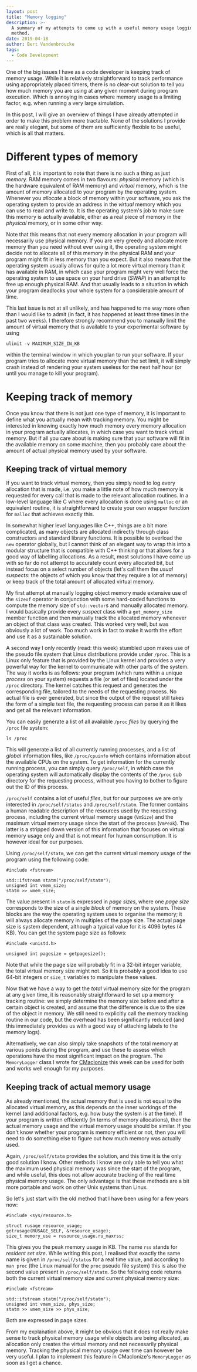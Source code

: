 ```yaml
---
layout: post
title: "Memory logging"
description: >-
  A summary of my attempts to come up with a useful memory usage logging
  method.
date: 2019-04-18
author: Bert Vandenbroucke
tags: 
  - Code Development
---
```


One of the big issues I have as a code developer is keeping track of 
memory usage. While it is relatively straightforward to track 
performance using appropriately placed timers, there is no clear-cut 
solution to tell you how much memory you are using at any given moment 
during program execution. Which is annoying in cases where memory usage 
is a limiting factor, e.g. when running a very large simulation.

In this post, I will give an overview of things I have already attempted 
in order to make this problem more tractable. None of the solutions I 
provide are really elegant, but some of them are sufficiently flexible 
to be useful, which is all that matters.

# Different types of memory

First of all, it is important to note that there is no such a thing as 
just *memory*. RAM memory comes in two flavours: *physical* memory 
(which is the hardware equivalent of RAM memory) and *virtual* memory, 
which is the amount of memory allocated to your program by the operating 
system. Whenever you *allocate* a block of memory within your software, 
you ask the operating system to provide an address in the *virtual* 
memory which you can use to read and write to. It is the operating 
system's job to make sure this memory is actually available, either as a 
real piece of memory in the *physical* memory, or in some other way.

Note that this means that not every memory allocation in your program 
will necessarily use physical memory. If you are very greedy and 
allocate more memory than you need without ever using it, the operating 
system might decide not to allocate all of this memory in the physical 
RAM and your program might fit in less memory than you expect. But it 
also means that the operating system usually allows for quite a lot more 
virtual memory than it has available in RAM, in which case your program 
might very well force the operating system to use space on your hard 
drive (*SWAP*) in an attempt to free up enough physical RAM. And that 
usually leads to a situation in which your program deadlocks your whole 
system for a considerable amount of time.

This last issue is not at all unlikely, and has happened to me way more 
often than I would like to admit (in fact, it has happened at least 
three times in the past two weeks). I therefore strongly recommend you 
to manually limit the amount of virtual memory that is available to your 
experimental software by using

```
ulimit -v MAXIMUM_SIZE_IN_KB
```

within the terminal window in which you plan to run your software. If 
your program tries to allocate more virtual memory than the set limit, 
it will simply crash instead of rendering your system useless for the 
next half hour (or until you manage to kill your program).

# Keeping track of memory

Once you know that there is not just one type of memory, it is important 
to define what you actually mean with tracking memory. You might be 
interested in knowing exactly how much memory every memory allocation in 
your program actually allocates, in which case you want to track virtual 
memory. But if all you care about is making sure that your software will 
fit in the available memory on some machine, then you probably care 
about the amount of actual physical memory used by your software.

## Keeping track of virtual memory

If you want to track virtual memory, then you simply need to log every 
allocation that is made, i.e. you make a little note of how much memory 
is requested for every call that is made to the relevant allocation 
routines. In a low-level language like C where every allocation is done 
using `malloc` or an equivalent routine, it is straightforward to create 
your own wrapper function for `malloc` that achieves exactly this.

In somewhat higher level languages like C++, things are a bit more 
complicated, as many objects are allocated indirectly through class 
constructors and standard library functions. It is possible to overload 
the `new` operator globally, but I cannot think of an elegant way to 
wrap this into a modular structure that is compatible with C++ thinking 
or that allows for a good way of labelling allocations. As a result, 
most solutions I have come up with so far do not attempt to accurately 
count every allocated bit, but instead focus on a select number of 
objects (let's call them the *usual suspects*: the objects of which you 
know that they require a lot of memory) or keep track of the total 
amount of allocated virtual memory.

My first attempt at manually logging object memory made extensive use of 
the `sizeof` operator in conjunction with some hard-coded functions to 
compute the memory size of `std::vector`s and manually allocated memory. 
I would basically provide every *suspect* class with a `get_memory_size` 
member function and then manually track the allocated memory whenever an 
object of that class was created. This worked very well, but was 
obviously a lot of work. Too much work in fact to make it worth the 
effort and use it as a sustainable solution.

A second way I only recently (read: this week) stumbled upon makes use 
of the pseudo file system that Linux distributions provide under 
`/proc`. This is a Linux only feature that is provided by the Linux 
kernel and provides a very powerful way for the kernel to communicate 
with other parts of the system. The way it works is as follows: your 
program (which runs within a unique *process* on your system) requests a 
file (or set of files) located under the `/proc` directory. The kernel 
catches this request and generates the corresponding file, tailored to 
the needs of the requesting process. No actual file is ever generated, 
but since the output of the request still takes the form of a simple 
text file, the requesting process can parse it as it likes and get all 
the relevant information.

You can easily generate a list of all available `/proc` *files* by 
querying the `/proc` file system:

```
ls /proc
```

This will generate a list of all currently running processes, and a list 
of *global* information files, like `/proc/cpuinfo` which contains 
information about the available CPUs on the system. To get information 
for the currently running process, you can simply query `/proc/self`, in 
which case the operating system will automatically display the contents 
of the `/proc` sub directory for the requesting process, without you 
having to bother to figure out the ID of this process.

`/proc/self` contains a lot of useful *files*, but for our purposes we 
are only interested in `/proc/self/status` and `/proc/self/statm`. The 
former contains a human readable description of the resources used by 
the requesting process, including the current virtual memory usage 
(`VmSize`) and the maximum virtual memory usage since the start of the 
process (`VmPeak`). The latter is a stripped down version of this 
information that focuses on virtual memory usage only and that is not 
meant for human consumption. It is however ideal for our purposes.

Using `/proc/self/statm`, we can get the current virtual memory usage of 
the program using the following code:

```
#include <fstream>

std::ifstream statm("/proc/self/statm");
unsigned int vmem_size;
statm >> vmem_size;
```

The value present in `statm` is expressed in *page sizes*, where one 
*page size* corresponds to the size of a single *block* of memory on the 
system. These blocks are the way the operating system uses to organise 
the memory; it will always allocate memory in multiples of the page 
size. The actual page size is system dependent, although a typical value 
for it is 4096 bytes (4 KB). You can get the system page size as 
follows:

```
#include <unistd.h>

unsigned int pagesize = getpagesize();
```

Note that while the page size will probably fit in a 32-bit integer 
variable, the total virtual memory size might not. So it is probably a 
good idea to use 64-bit integers or `size_t` variables to manipulate 
these values.

Now that we have a way to get the *total* virtual memory size for the 
program at any given time, it is reasonably straightforward to set up a 
memory tracking routine: we simply determine the memory size before and 
after a certain object is created, and assume that the difference is due 
to the size of the object in memory. We still need to explicitly call 
the memory tracking routine in our code, but the overhead has been 
significantly reduced (and this immediately provides us with a good way 
of attaching labels to the memory logs).

Alternatively, we can also simply take snapshots of the total memory at 
various points during the program, and use these to assess which 
operations have the most significant impact on the program. The 
`MemoryLogger` class I wrote for 
[CMacIonize](https://github.com/bwvdnbro/CMacIonize/) this week can be 
used for both and works well enough for my purposes.

## Keeping track of actual memory usage

As already mentioned, the actual memory that is used is not equal to the 
allocated virtual memory, as this depends on the inner workings of the 
kernel (and additional factors, e.g. how busy the system is at the 
time). If your program is written efficiently (in terms of memory 
allocations), then the actual memory usage and the virtual memory usage 
should be similar. If you don't know whether your program is memory 
efficient or not, then you will need to do something else to figure out 
how much memory was actually used.

Again, `/proc/self/statm` provides the solution, and this time it is the 
only good solution I know. Other methods I know are only able to tell 
you what the maximum used physical memory was since the start of the 
program, and while useful, this does not allow accurate tracking of the 
real time physical memory usage. The only advantage is that these 
methods are a bit more portable and work on other Unix systems than 
Linux.

So let's just start with the old method that I have been using for a few 
years now:

```
#include <sys/resource.h>

struct rusage resource_usage;
getrusage(RUSAGE_SELF, &resource_usage);
size_t memory_use = resource_usage.ru_maxrss;
```

This gives you the peak memory usage in KB. The name `rss` stands for 
*resident set size*. While writing this post, I realised that exactly 
the same name is given in `/proc/self/status` for a real time value, and 
according to `man proc` (the Linux manual for the `proc` pseudo file 
system) this is also the second value present in `/proc/self/statm`. So 
the following code returns both the current virtual memory size and 
current physical memory size:

```
#include <fstream>

std::ifstream statm("/proc/self/statm");
unsigned int vmem_size, phys_size;
statm >> vmem_size >> phys_size;
```

Both are expressed in page sizes.

From my explanation above, it might be obvious that it does not really 
make sense to track physical memory usage while objects are being 
allocated, as allocation only creates the virtual memory and not 
necessarily physical memory. Tracking the physical memory usage over 
time can however be very useful. I plan to implement this feature in 
CMacIonize's `MemoryLogger` as soon as I get a chance.
